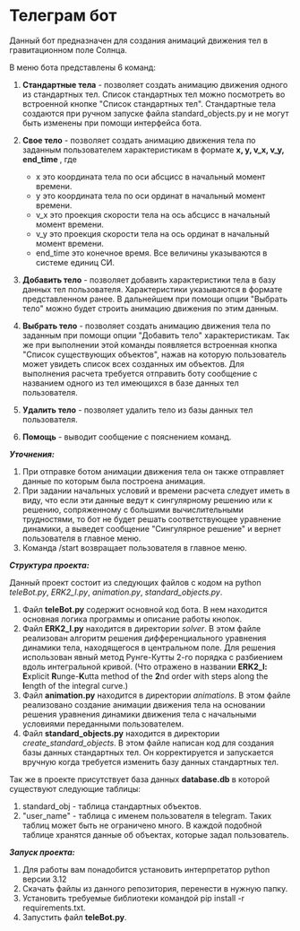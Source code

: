 # Телеграм бот

Данный бот предназначен для создания анимаций движения тел в гравитационном поле Солнца.

В меню бота представлены 6 команд:

1) <b>Стандартные тела</b> - позволяет создать анимацию движения одного из стандартных тел. Список стандартных тел
   можно посмотреть во встроенной кнопке "Список стандартных тел". Стандартные тела создаются при ручном запуске файла
   standard_objects.py и не могут быть изменены при помощи интерфейса бота.
2) <b>Свое тело</b> - позволяет создать анимацию движения тела по заданным пользователем характеристикам в формате
   <b> x, y, v_x, v_y, end_time </b>, где

    - x это координата тела по оси абсцисс в начальный момент времени.
    - y это координата тела по оси ординат в начальный момент времени.
    - v_x это проекция скорости тела на ось абсцисс в начальный момент времени.
    - v_y это проекция скорости тела на ось ординат в начальный момент времени.
    - end_time это конечное время.
      Все величины указываются в системе единиц СИ.

3) <b>Добавить тело</b> - позволяет добавить характеристики тела в базу данных тел пользователя. Характеристики
   указываются в формате представленном ранее. В дальнейшем при помощи опции "Выбрать тело" можно будет строить
   анимацию движения по этим данным.
4) <b>Выбрать тело</b> - позволяет создать анимацию движения тела по заданным при помощи опции "Добавить тело"
   характеристикам. Так же при выполнении этой команды появляется встроенная кнопка "Список существующих объектов",
   нажав на которую пользователь может увидеть список всех созданных им объектов. Для выполнения расчета требуется
   отправить боту сообщение с названием одного из тел имеющихся в базе данных тел пользователя.
5) <b>Удалить тело</b> - позволяет удалить тело из базы данных тел пользователя.
6) <b>Помощь</b> - выводит сообщение с пояснением команд.

***Уточнения:***

1) При отправке ботом анимации движения тела он также отправляет данные по которым была построена анимация.
2) При задании начальных условий и времени расчета следует иметь в виду, что если эти данные ведут к сингулярному
   решению или к решению, сопряженному с большими вычислительными трудностями, то бот не будет решать соответствующее
   уравнение динамики, а выведет сообщение "Сингулярное решение" и вернет пользователя в главное меню.
3) Команда /start возвращает пользователя в главное меню.

***Структура проекта:***

Данный проект состоит из следующих файлов с кодом на python _teleBot.py_, _ERK2_l.py_, _animation.py_, 
_standard_objects.py_.

1) Файл __teleBot.py__ содержит основной код бота. В нем находится основная логика программы и описание работы кнопок.
2) Файл __ERK2_l.py__ находится в директории _solver_. В этом файле реализован алгоритм решения дифференциального
   уравнения динамики тела, находящегося в центральном поле. Для решения использован явный метод Рунге-Кутты 2-го
   порядка с разбиением вдоль интегральной кривой.
   (Что отражено в названии <b>ERK2_l:</b> <b>E</b>xplicit <b>R</b>unge-<b>K</b>utta method of the <b>2</b>nd order with steps
   along the <b>l</b>ength of the integral curve.)
3) Файл __animation.py__ находится в директории _animations_. В этом файле реализовано создание анимации движения 
тела на основании решения уравнения динамики движения тела с начальными условиями переданными пользователем.
4) Файл __standard_objects.py__ находится в директории _create_standard_objects_. В этом файле написан код для
создания базы данных стандартных тел. Он корректируется и запускается вручную когда требуется изменить базу данных
стандартных тел. 

Так же в проекте присутствует база данных __database.db__ в которой существуют следующие таблицы:
1) standard_obj - таблица стандартных объектов.
2) "user_name" - таблица с именем пользователя в telegram. Таких таблиц может быть не ограничено много. В каждой
подобной таблице хранятся данные об объектах, которые задал пользователь. 

***Запуск проекта:***
1) Для работы вам понадобится установить интерпретатор python версии 3.12
2) Скачать файлы из данного репозитория, перенести в нужную папку. 
3) Установить требуемые библиотеки командой pip install -r requirements.txt.
4) Запустить файл __teleBot.py__.